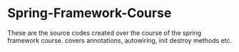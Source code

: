 # Spring-Framework-Course

These are the source codes created over the course of the spring framework course. covers annotations, autowiring, init destroy methods etc.
